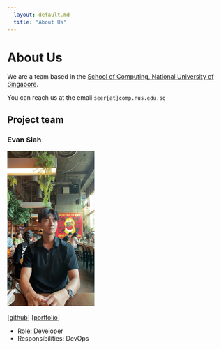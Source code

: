 ```yaml
---
  layout: default.md
  title: "About Us"
---
```


# About Us

We are a team based in the [School of Computing, National University of Singapore](http://www.comp.nus.edu.sg).

You can reach us at the email `seer[at]comp.nus.edu.sg`

## Project team

### Evan Siah

<img src="images/jollybomber.png" width="200px">

[[github](https://github.com/jollybomber)]
[[portfolio](team/evan.md)]

* Role: Developer
* Responsibilities: DevOps